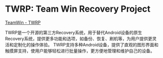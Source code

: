 # TWRP: Team Win Recovery Project

[TeamWin - TWRP](https://twrp.me/)

TWRP是一个开源的第三方Recovery系统，用于替代Android设备的原生Recovery系统，提供更多功能和选项，如备份、恢复、刷机等，为用户提供更灵活和定制化的操作体验。 TWRP支持多种Android设备，提供了直观的图形界面和触摸屏支持，使用户能够轻松进行批量操作，更方便地管理和维护自己的设备。

